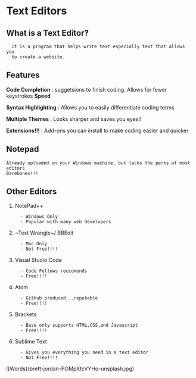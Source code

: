 # Text Editors

   ## What is a Text Editor?
   
      It is a program that helps write text especially text that allows you
      to create a website.
  
  ## Features
  
   **Code Completion** : suggetsions to finish coding. Allows for fewer keystrokes **Speed**     
   
   **Syntax Highlighting** : Allows you to easily differentiate coding terms
   
   **Multiple Themes** : Looks sharper and saves you eyes!!
   
   **Extensions!!!** : Add-ons you can install to make coding easier and quicker
                      
 ## Notepad
      
    Already uploaded on your Windows machine, but lacks the perks of most editors
    Barebones!!!
 
 ## Other Editors
 
   1. NotePad++
   
            - Windows Only
            - Popular with many web developers
            
   2. ~Text Wrangle~/ BBEdit
   
            - Mac Only
            - Not Free!!!!
            
   3. Visual Studio Code
  
            - Code Fellows reccomends
            - Free!!!!
            
   4. Atom
   
            - Github produced...reputable
            - Free!!!!
            
   5. Brackets
   
            - Base only supports HTML,CSS,and Javascript
            - Free!!!!
            
   6. Sublime Text
   
            - Gives you everything you need in a text editor
            - Not Free!!!! 
   

![Words}(brett-jordan-POMpXtcVYHo-unsplash.jpg)

  
